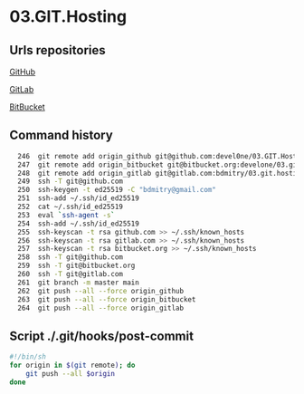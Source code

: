 # 03.GIT.Hosting

## Urls repositories

[GitHub](https://github.com/devel0ne/03.GIT.Hosting)

[GitLab](https://gitlab.com/bdmitry/03.git.hosting)

[BitBucket](https://bitbucket.org/develone/03.git.hosting)

## Command history

```bash
  246  git remote add origin_github git@github.com:devel0ne/03.GIT.Hosting.git
  247  git remote add origin_bitbucket git@bitbucket.org:develone/03.git.hosting.git
  248  git remote add origin_gitlab git@gitlab.com:bdmitry/03.git.hosting.git
  249  ssh -T git@github.com
  250  ssh-keygen -t ed25519 -C "bdmitry@gmail.com"
  251  ssh-add ~/.ssh/id_ed25519
  252  cat ~/.ssh/id_ed25519
  253  eval `ssh-agent -s`
  254  ssh-add ~/.ssh/id_ed25519
  255  ssh-keyscan -t rsa github.com >> ~/.ssh/known_hosts
  256  ssh-keyscan -t rsa gitlab.com >> ~/.ssh/known_hosts
  257  ssh-keyscan -t rsa bitbucket.org >> ~/.ssh/known_hosts
  258  ssh -T git@github.com
  259  ssh -T git@bitbucket.org
  260  ssh -T git@gitlab.com
  261  git branch -m master main
  262  git push --all --force origin_github
  263  git push --all --force origin_bitbucket
  264  git push --all --force origin_gitlab
```

## Script ./.git/hooks/post-commit 
```bash
#!/bin/sh
for origin in $(git remote); do
    git push --all $origin
done
```
